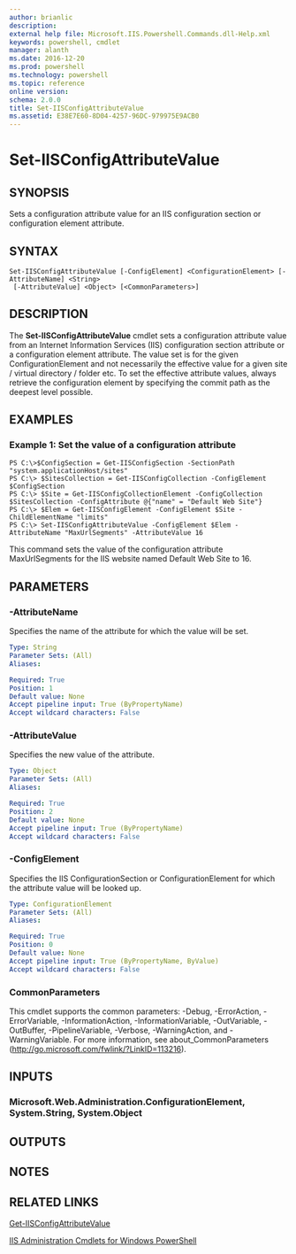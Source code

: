 ```yaml
---
author: brianlic
description: 
external help file: Microsoft.IIS.Powershell.Commands.dll-Help.xml
keywords: powershell, cmdlet
manager: alanth
ms.date: 2016-12-20
ms.prod: powershell
ms.technology: powershell
ms.topic: reference
online version: 
schema: 2.0.0
title: Set-IISConfigAttributeValue
ms.assetid: E38E7E60-8D04-4257-96DC-979975E9ACB0
---
```


# Set-IISConfigAttributeValue

## SYNOPSIS
Sets a configuration attribute value for an IIS configuration section or configuration element attribute.

## SYNTAX

```
Set-IISConfigAttributeValue [-ConfigElement] <ConfigurationElement> [-AttributeName] <String>
 [-AttributeValue] <Object> [<CommonParameters>]
```

## DESCRIPTION
The **Set-IISConfigAttributeValue** cmdlet sets a configuration attribute value from an Internet Information Services (IIS) configuration section attribute or a configuration element attribute.
The value set is for the given ConfigurationElement and not necessarily the effective value for a given site / virtual directory / folder etc.
To set the effective attribute values, always retrieve the configuration element by specifying the commit path as the deepest level possible.

## EXAMPLES

### Example 1: Set the value of a configuration attribute
```
PS C:\>$ConfigSection = Get-IISConfigSection -SectionPath "system.applicationHost/sites"
PS C:\> $SitesCollection = Get-IISConfigCollection -ConfigElement $ConfigSection
PS C:\> $Site = Get-IISConfigCollectionElement -ConfigCollection $SitesCollection -ConfigAttribute @{"name" = "Default Web Site"}
PS C:\> $Elem = Get-IISConfigElement -ConfigElement $Site -ChildElementName "limits"
PS C:\> Set-IISConfigAttributeValue -ConfigElement $Elem -AttributeName "MaxUrlSegments" -AttributeValue 16
```

This command sets the value of the configuration attribute MaxUrlSegments for the IIS website named Default Web Site to 16.

## PARAMETERS

### -AttributeName
Specifies the name of the attribute for which the value will be set.

```yaml
Type: String
Parameter Sets: (All)
Aliases: 

Required: True
Position: 1
Default value: None
Accept pipeline input: True (ByPropertyName)
Accept wildcard characters: False
```

### -AttributeValue
Specifies the new value of the attribute.

```yaml
Type: Object
Parameter Sets: (All)
Aliases: 

Required: True
Position: 2
Default value: None
Accept pipeline input: True (ByPropertyName)
Accept wildcard characters: False
```

### -ConfigElement
Specifies the IIS ConfigurationSection or ConfigurationElement for which the attribute value will be looked up.

```yaml
Type: ConfigurationElement
Parameter Sets: (All)
Aliases: 

Required: True
Position: 0
Default value: None
Accept pipeline input: True (ByPropertyName, ByValue)
Accept wildcard characters: False
```

### CommonParameters
This cmdlet supports the common parameters: -Debug, -ErrorAction, -ErrorVariable, -InformationAction, -InformationVariable, -OutVariable, -OutBuffer, -PipelineVariable, -Verbose, -WarningAction, and -WarningVariable. For more information, see about_CommonParameters (http://go.microsoft.com/fwlink/?LinkID=113216).

## INPUTS

### Microsoft.Web.Administration.ConfigurationElement, System.String, System.Object

## OUTPUTS

## NOTES

## RELATED LINKS

[Get-IISConfigAttributeValue](./Get-IISConfigAttributeValue.md)

[IIS Administration Cmdlets for Windows PowerShell](./IISAdministration.md)

